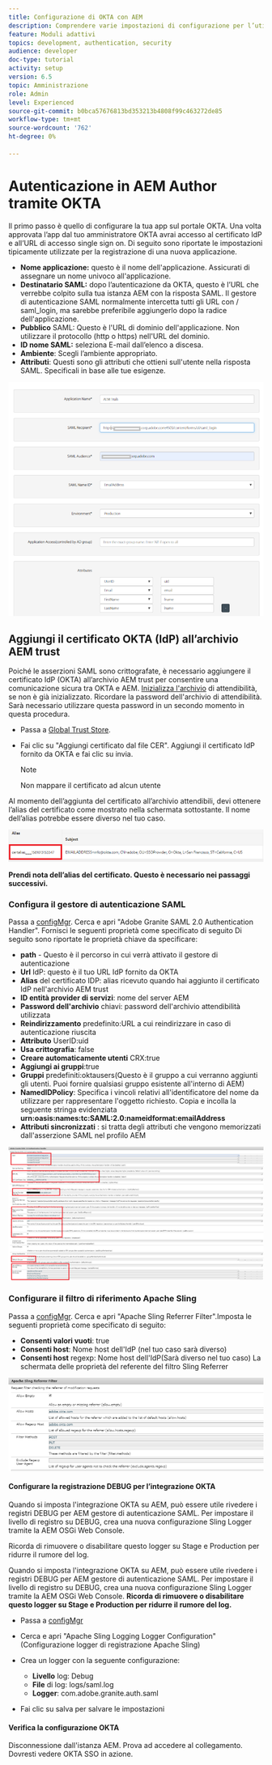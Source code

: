 ```yaml
---
title: Configurazione di OKTA con AEM
description: Comprendere varie impostazioni di configurazione per l’utilizzo del single sign-on con okta
feature: Moduli adattivi
topics: development, authentication, security
audience: developer
doc-type: tutorial
activity: setup
version: 6.5
topic: Amministrazione
role: Admin
level: Experienced
source-git-commit: b0bca57676813bd353213b4808f99c463272de85
workflow-type: tm+mt
source-wordcount: '762'
ht-degree: 0%

---
```



# Autenticazione in AEM Author tramite OKTA

Il primo passo è quello di configurare la tua app sul portale OKTA. Una volta approvata l’app dal tuo amministratore OKTA avrai accesso al certificato IdP e all’URL di accesso single sign on. Di seguito sono riportate le impostazioni tipicamente utilizzate per la registrazione di una nuova applicazione.

* **Nome applicazione:** questo è il nome dell&#39;applicazione. Assicurati di assegnare un nome univoco all&#39;applicazione.
* **Destinatario SAML:** dopo l’autenticazione da OKTA, questo è l’URL che verrebbe colpito sulla tua istanza AEM con la risposta SAML. Il gestore di autenticazione SAML normalmente intercetta tutti gli URL con / saml_login, ma sarebbe preferibile aggiungerlo dopo la radice dell&#39;applicazione.
* **Pubblico** SAML: Questo è l&#39;URL di dominio dell&#39;applicazione. Non utilizzare il protocollo (http o https) nell&#39;URL del dominio.
* **ID nome SAML:** seleziona E-mail dall’elenco a discesa.
* **Ambiente**: Scegli l’ambiente appropriato.
* **Attributi**: Questi sono gli attributi che ottieni sull&#39;utente nella risposta SAML. Specificali in base alle tue esigenze.


![okta-application](assets/okta-app-settings-blurred.PNG)


## Aggiungi il certificato OKTA (IdP) all’archivio AEM trust

Poiché le asserzioni SAML sono crittografate, è necessario aggiungere il certificato IdP (OKTA) all’archivio AEM trust per consentire una comunicazione sicura tra OKTA e AEM.
[Inizializza l&#39;archivio](http://localhost:4502/libs/granite/security/content/truststore.html) di attendibilità, se non è già inizializzato.
Ricordare la password dell&#39;archivio di attendibilità. Sarà necessario utilizzare questa password in un secondo momento in questa procedura.

* Passa a [Global Trust Store](http://localhost:4502/libs/granite/security/content/truststore.html).
* Fai clic su &quot;Aggiungi certificato dal file CER&quot;. Aggiungi il certificato IdP fornito da OKTA e fai clic su invia.

   >[!NOTE]
   >
   >Non mappare il certificato ad alcun utente

Al momento dell’aggiunta del certificato all’archivio attendibili, devi ottenere l’alias del certificato come mostrato nella schermata sottostante. Il nome dell’alias potrebbe essere diverso nel tuo caso.

![Alias certificato](assets/cert-alias.PNG)

**Prendi nota dell’alias del certificato. Questo è necessario nei passaggi successivi.**

### Configura il gestore di autenticazione SAML

Passa a [configMgr](http://localhost:4502/system/console/configMgr).
Cerca e apri &quot;Adobe Granite SAML 2.0 Authentication Handler&quot;.
Fornisci le seguenti proprietà come specificato di seguito
Di seguito sono riportate le proprietà chiave da specificare:

* **path**  - Questo è il percorso in cui verrà attivato il gestore di autenticazione
* **Url** IdP: questo è il tuo URL IdP fornito da OKTA
* **Alias** del certificato IDP: alias ricevuto quando hai aggiunto il certificato IdP nell&#39;archivio AEM trust
* **ID entità provider di servizi**: nome del server AEM
* **Password dell&#39;archivio** chiavi: password dell&#39;archivio attendibilità utilizzata
* **Reindirizzamento** predefinito:URL a cui reindirizzare in caso di autenticazione riuscita
* **Attributo** UserID:uid
* **Usa crittografia**: false
* **Creare automaticamente utenti** CRX:true
* **Aggiungi ai gruppi**:true
* **Gruppi** predefiniti:oktausers(Questo è il gruppo a cui verranno aggiunti gli utenti. Puoi fornire qualsiasi gruppo esistente all&#39;interno di AEM)
* **NamedIDPolicy**: Specifica i vincoli relativi all&#39;identificatore del nome da utilizzare per rappresentare l&#39;oggetto richiesto. Copia e incolla la seguente stringa evidenziata **urn:oasis:names:tc:SAML:2.0:nameidformat:emailAddress**
* **Attributi sincronizzati** : si tratta degli attributi che vengono memorizzati dall&#39;asserzione SAML nel profilo AEM

![saml-authentication-handler](assets/saml-authentication-settings-blurred.PNG)

### Configurare il filtro di riferimento Apache Sling

Passa a [configMgr](http://localhost:4502/system/console/configMgr).
Cerca e apri &quot;Apache Sling Referrer Filter&quot;.Imposta le seguenti proprietà come specificato di seguito:

* **Consenti valori vuoti**: true
* **Consenti host**: Nome host dell&#39;IdP (nel tuo caso sarà diverso)
* **Consenti host** regexp: Nome host dell&#39;IdP(Sarà diverso nel tuo caso) La schermata delle proprietà del referente del filtro Sling Referrer

![referrer-filter](assets/sling-referrer-filter.PNG)

#### Configurare la registrazione DEBUG per l’integrazione OKTA

Quando si imposta l&#39;integrazione OKTA su AEM, può essere utile rivedere i registri DEBUG per AEM gestore di autenticazione SAML. Per impostare il livello di registro su DEBUG, crea una nuova configurazione Sling Logger tramite la AEM OSGi Web Console.

Ricorda di rimuovere o disabilitare questo logger su Stage e Production per ridurre il rumore del log.

Quando si imposta l&#39;integrazione OKTA su AEM, può essere utile rivedere i registri DEBUG per AEM gestore di autenticazione SAML. Per impostare il livello di registro su DEBUG, crea una nuova configurazione Sling Logger tramite la AEM OSGi Web Console.
**Ricorda di rimuovere o disabilitare questo logger su Stage e Production per ridurre il rumore del log.**
* Passa a [configMgr](http://localhost:4502/system/console/configMgr)

* Cerca e apri &quot;Apache Sling Logging Logger Configuration&quot; (Configurazione logger di registrazione Apache Sling)
* Crea un logger con la seguente configurazione:
   * **Livello** log: Debug
   * **File** di log: logs/saml.log
   * **Logger**: com.adobe.granite.auth.saml
* Fai clic su salva per salvare le impostazioni



#### Verifica la configurazione OKTA

Disconnessione dall&#39;istanza AEM. Prova ad accedere al collegamento. Dovresti vedere OKTA SSO in azione.
